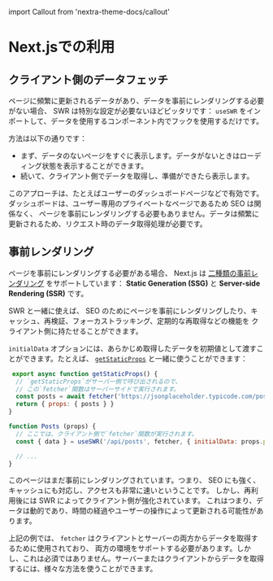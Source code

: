 import Callout from 'nextra-theme-docs/callout'

# Next.jsでの利用

## クライアント側のデータフェッチ

ページに頻繁に更新されるデータがあり、データを事前にレンダリングする必要がない場合、 SWR は特別な設定が必要ないほどピッタリです：
`useSWR` をインポートして、データを使用するコンポーネント内でフックを使用するだけです。

方法は以下の通りです：

- まず、データのないページをすぐに表示します。データがないときはローディング状態を表示することができます。
- 続いて、クライアント側でデータを取得し、準備ができたら表示します。

このアプローチは、たとえばユーザーのダッシュボードページなどで有効です。ダッシュボードは、ユーザー専用のプライベートなページであるため SEO は関係なく、
ページを事前にレンダリングする必要もありません。データは頻繁に更新されるため、リクエスト時のデータ取得処理が必要です。

## 事前レンダリング

ページを事前にレンダリングする必要がある場合、 Next.js は [二種類の事前レンダリング](https://nextjs.org/docs/basic-features/data-fetching) をサポートしています：
**Static Generation (SSG)** と **Server-side Rendering (SSR)** です。

SWR と一緒に使えば、 SEO のためにページを事前にレンダリングしたり、キャッシュ、再検証、フォーカストラッキング、定期的な再取得などの機能を
クライアント側に持たせることができます。

`initialData` オプションには、あらかじめ取得したデータを初期値として渡すことができます。たとえば、 [`getStaticProps`](https://nextjs.org/docs/basic-features/data-fetching#getstaticprops-static-generation) と一緒に使うことができます：

```jsx
 export async function getStaticProps() {
  // `getStaticProps`がサーバー側で呼び出されるので、
  // この`fetcher`関数はサーバーサイドで実行されます。
  const posts = await fetcher('https://jsonplaceholder.typicode.com/posts')
  return { props: { posts } }
}

function Posts (props) {
  // ここでは、クライアント側で`fetcher`関数が実行されます。
  const { data } = useSWR('/api/posts', fetcher, { initialData: props.posts })

  // ...
}
```

このページはまだ事前にレンダリングされています。つまり、 SEO にも強く、キャッシュにも対応し、アクセスも非常に速いということです。
しかし、再利用後には SWR によってクライアント側が強化されています。
これはつまり、データは動的であり、時間の経過やユーザーの操作によって更新される可能性があります。

<Callout emoji="💡">
  上記の例では、 <code>fetcher</code> はクライアントとサーバーの両方からデータを取得するために使用されており、
  両方の環境をサポートする必要があります。しかし、これは必須ではありません。サーバーまたはクライアントからデータを取得するには、様々な方法を使うことができます。
</Callout>
